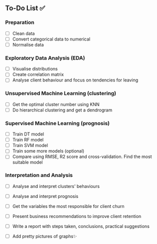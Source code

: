 ## To-Do List ✅

### Preparation
- [ ] Clean data  
- [ ] Convert categorical data to numerical
- [ ] Normalise data

### Exploratory Data Analysis (EDA)
- [ ] Visualise distributions
- [ ] Create correlation matrix  
- [ ] Analyse client behaviour and focus on tendencies for leaving

### Unsupervised Machine Learning (clustering)
- [ ] Get the optimal cluster number using KNN
- [ ] Do hierarchical clustering and get a dendrogram

### Supervised Machine Learning (prognosis)
- [ ] Train DT model
- [ ] Train RF model
- [ ] Train SVM model
- [ ] Train some more models (optional)
- [ ] Compare using RMSE, R2 score and cross-validation. Find the most suitable model

### Interpretation and Analysis
- [ ] Analyse and interpret clusters' behaviours
- [ ] Analyse and interpret prognosis
- [ ] Get the variables the most responsible for client churn
- [ ] Present business recommendations to improve client retention

- [ ] Write a report with steps taken, conclusions, practical suggestions
- [ ] Add pretty pictures of graphs✨

